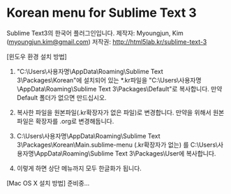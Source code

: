 Korean menu for Sublime Text 3
===============================

Sublime Text3의 한국어 플러그인입니다.
제작자: Myoungjun, Kim (myoungjun.kim@gmail.com)
저작권: http://html5lab.kr/sublime-text-3

[윈도우 환경 설치 방법]
1. "C:\Users\사용자명\AppData\Roaming\Sublime Text 3\Packages\Korean"에 설치되어 있는 *.kr파일을 
  "C:\Users\사용자명\AppData\Roaming\Sublime Text 3\Packages\Default"로 복사합니다. 
  만약 Default 폴더가 없으면 만드십시오.

2. 복사한 파일을 원본파일(.kr확장자가 없은 파일)로 변경합니다. 만약을 위해서 원본파일은 확장자를 
  .org로 변경해둡니다.

3. C:\Users\사용자명\AppData\Roaming\Sublime Text 3\Packages\Korean\Main.sublime-menu (.kr확장자가 없는)
  를 C:\Users\사용자명\AppData\Roaming\Sublime Text 3\Packages\User에 복사합니다.
  
4. 이렇게 하면 상단 메뉴까지 모두 한글화가 됩니다.

[Mac OS X 설치 방법]
준비중...
